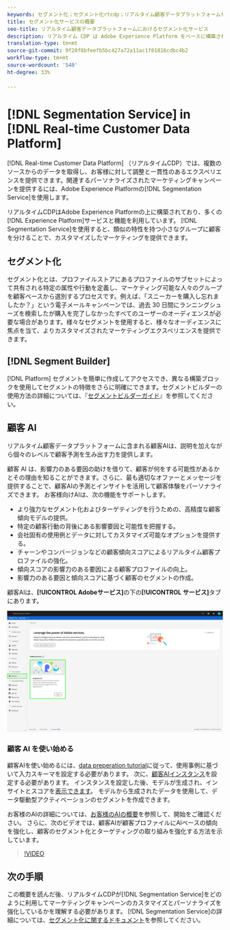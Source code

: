 ```yaml
---
keywords: セグメント化；セグメント化rtcdp；リアルタイム顧客データプラットフォームセグメント化
title: セグメント化サービスの概要
seo-title: リアルタイム顧客データプラットフォームにおけるセグメント化サービス
description: リアルタイム CDP は Adobe Experience Platform をベースに構築され、多くの Experience Platform サービスと機能を利用します。セグメント化サービスを使用すると、顧客を類似の特徴を持つ小さなグループに分けて、独自のマーケティングを提供できます。
translation-type: tm+mt
source-git-commit: 9f20f8bfeefb5bc427a72a11ac1f01816cdbc4b2
workflow-type: tm+mt
source-wordcount: '540'
ht-degree: 33%

---
```



# [!DNL Segmentation Service] in [!DNL Real-time Customer Data Platform]

[!DNL Real-time Customer Data Platform] （リアルタイムCDP）では、複数のソースからのデータを取得し、お客様に対して調整と一貫性のあるエクスペリエンスを提供できます。関連するパーソナライズされたマーケティングキャンペーンを提供するには、Adobe Experience Platformの[!DNL Segmentation Service]を使用します。

リアルタイムCDPはAdobe Experience Platformの上に構築されており、多くの[!DNL Experience Platform]サービスと機能を利用しています。 [!DNL Segmentation Service]を使用すると、類似の特性を持つ小さなグループに顧客を分けることで、カスタマイズしたマーケティングを提供できます。

## セグメント化

セグメント化とは、プロファイルストアにあるプロファイルのサブセットによって共有される特定の属性や行動を定義し、マーケティング可能な人々のグループを顧客ベースから選別するプロセスです。例えば、「スニーカーを購入し忘れましたか？」という電子メールキャンペーンでは、過去 30 日間にランニングシューズを検索したが購入を完了しなかったすべてのユーザーのオーディエンスが必要な場合があります。様々なセグメントを使用すると、様々なオーディエンスに焦点を当て、よりカスタマイズされたマーケティングエクスペリエンスを提供できます。

## [!DNL Segment Builder]

[!DNL Platform] セグメントを簡単に作成してアクセスでき、異なる構築ブロックを使用してセグメントの特徴をさらに明確にできます。セグメントビルダーの使用方法の詳細については、『[セグメントビルダーガイド](./segment-builder-guide.md)』を参照してください。

## 顧客 AI

リアルタイム顧客データプラットフォームに含まれる顧客AIは、説明を加えながら個々のレベルで顧客予測を生み出す力を提供します。

顧客 AI は、影響力のある要因の助けを借りて、顧客が何をする可能性があるかとその理由を知ることができます。さらに、最も適切なオファーとメッセージを提供することで、顧客AIの予測とインサイトを活用して顧客体験をパーソナライズできます。 お客様向けAIは、次の機能をサポートします。

* より強力なセグメント化およびターゲティングを行うための、高精度な顧客傾向モデルの提供。
* 特定の顧客行動の背後にある影響要因と可能性を把握する。
* 会社固有の使用例とデータに対してカスタマイズ可能なオプションを提供する。
* チャーンやコンバージョンなどの顧客傾向スコアによるリアルタイム顧客プロファイルの強化。
* 傾向スコアの影響力のある要因による顧客プロファイルの向上。
* 影響力のある要因と傾向スコアに基づく顧客のセグメントの作成。

顧客AIは、**[!UICONTROL Adobeサービス]**&#x200B;の下の&#x200B;**[!UICONTROL サービス]**&#x200B;タブにあります。

![顧客AIの場所](../assets/overview/rtcdp-customer-ai.png)

### 顧客 AI を使い始める

顧客AIを使い始めるには、[data preperation tutorial](../../intelligent-services/data-preparation.md)に従って、使用事例に基づいて入力スキーマを設定する必要があります。 次に、[顧客AIインスタンス](../../intelligent-services/customer-ai/user-guide/configure.md)を設定する必要があります。 インスタンスを設定した後、モデルが生成され、インサイトとスコアを[表示できます](../../intelligent-services/customer-ai/user-guide/discover-insights.md)。 モデルから生成されたデータを使用して、データ駆動型アクティベーションのセグメントを作成できます。

お客様のAIの詳細については、[お客様のAIの概要](../../intelligent-services/customer-ai/overview.md)を参照して、開始をご確認ください。 さらに、次のビデオでは、顧客AIが顧客プロファイルにAIベースの傾向を強化し、顧客のセグメント化とターゲティングの取り組みを強化する方法を示しています。

>[!VIDEO](https://video.tv.adobe.com/v/40374/?quality=12&learn=on)


## 次の手順

この概要を読んだ後、リアルタイムCDPが[!DNL Segmentation Service]をどのように利用してマーケティングキャンペーンのカスタマイズとパーソナライズを強化しているかを理解する必要があります。 [!DNL Segmentation Service]の詳細については、[セグメント化に関するドキュメント](../../segmentation/home.md)を参照してください。
